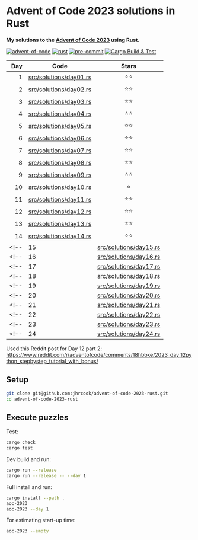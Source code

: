 # Advent of Code 2023 solutions in Rust

**My solutions to the [Advent of Code 2023](https://adventofcode.com/2023) using Rust.**

[![advent-of-code](https://img.shields.io/badge/Advent_of_Code-2023-F80046.svg?style=flat)](https://adventofcode.com)
[![rust](https://img.shields.io/badge/Rust-1.74.0-000000.svg?style=flat&logo=rust)](https://www.python.org)
[![pre-commit](https://img.shields.io/badge/pre--commit-enabled-brightgreen?logo=pre-commit&logoColor=white)](https://github.com/pre-commit/pre-commit)
[![Cargo Build & Test](https://github.com/jhrcook/advent-of-code-2023-rust/actions/workflows/ci.yaml/badge.svg?branch=main)](https://github.com/jhrcook/advent-of-code-2023-rust/actions/workflows/ci.yaml)

| Day | Code                                                     | Stars |
| ---:| -------------------------------------------------------- |:-----:|
| 1   | [src/solutions/day01.rs](src/solutions/day01.rs)         | ⭐️⭐️   |
| 2   | [src/solutions/day02.rs](src/solutions/day02.rs)         | ⭐️⭐️   |
| 3   | [src/solutions/day03.rs](src/solutions/day03.rs)         | ⭐️⭐️   |
| 4   | [src/solutions/day04.rs](src/solutions/day04.rs)         | ⭐️⭐️   |
| 5   | [src/solutions/day05.rs](src/solutions/day05.rs)         | ⭐️⭐️   |
| 6   | [src/solutions/day06.rs](src/solutions/day06.rs)         | ⭐️⭐️   |
| 7   | [src/solutions/day07.rs](src/solutions/day07.rs)         | ⭐️⭐️   |
| 8   | [src/solutions/day08.rs](src/solutions/day08.rs)         | ⭐️⭐️   |
| 9   | [src/solutions/day09.rs](src/solutions/day09.rs)         | ⭐️⭐️   |
| 10  | [src/solutions/day10.rs](src/solutions/day10.rs)         | ⭐️    |
| 11  | [src/solutions/day11.rs](src/solutions/day11.rs)         | ⭐️⭐️   |
| 12  | [src/solutions/day12.rs](src/solutions/day12.rs)         | ⭐️⭐️   |
| 13  | [src/solutions/day13.rs](src/solutions/day13.rs)         | ⭐️⭐️   |
| 14  | [src/solutions/day14.rs](src/solutions/day14.rs)         | ⭐️⭐️   |
<!-- | 15  | [src/solutions/day15.rs](src/solutions/day15.rs)         | ⭐️⭐️   | -->
<!-- | 16  | [src/solutions/day16.rs](src/solutions/day16.rs)         | ⭐️⭐️   | -->
<!-- | 17  | [src/solutions/day17.rs](src/solutions/day17.rs)         | ⭐️⭐️   | -->
<!-- | 18  | [src/solutions/day18.rs](src/solutions/day18.rs)         | ⭐️⭐️   | -->
<!-- | 19  | [src/solutions/day19.rs](src/solutions/day19.rs)         | ⭐️⭐️   | -->
<!-- | 20  | [src/solutions/day20.rs](src/solutions/day20.rs)         | ⭐️⭐️   | -->
<!-- | 21  | [src/solutions/day21.rs](src/solutions/day21.rs)         | ⭐️⭐️   | -->
<!-- | 22  | [src/solutions/day22.rs](src/solutions/day22.rs)         | ⭐️⭐️   | -->
<!-- | 23  | [src/solutions/day23.rs](src/solutions/day23.rs)         | ⭐️⭐️   | -->
<!-- | 24  | [src/solutions/day24.rs](src/solutions/day24.rs)         | ⭐️⭐️   | -->

Used this Reddit post for Day 12 part 2: <https://www.reddit.com/r/adventofcode/comments/18hbbxe/2023_day_12python_stepbystep_tutorial_with_bonus/>

## Setup

```bash
git clone git@github.com:jhrcook/advent-of-code-2023-rust.git
cd advent-of-code-2023-rust
```

## Execute puzzles

Test:

```bash
cargo check
cargo test
```

Dev build and run:

```bash
cargo run --release
cargo run --release -- --day 1
```

Full install and run:

```bash
cargo install --path .
aoc-2023
aoc-2023 --day 1
```

For estimating start-up time:

```bash
aoc-2023 --empty
```
